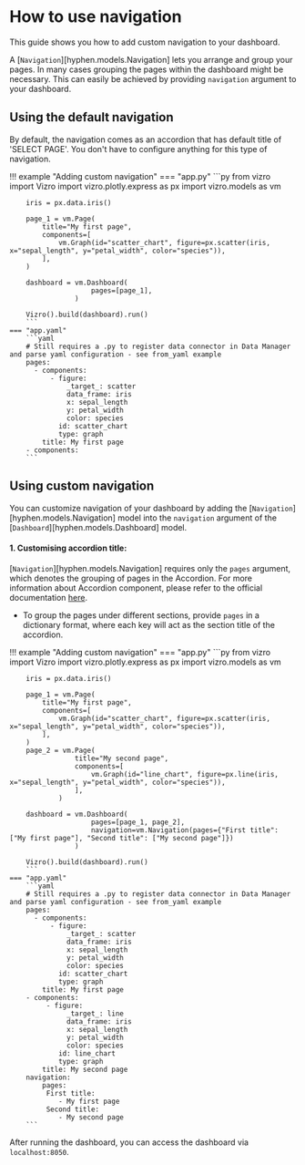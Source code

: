 # How to use navigation
This guide shows you how to add custom navigation to your dashboard.

A [`Navigation`][hyphen.models.Navigation] lets you arrange and group your pages. In many cases grouping the pages within the dashboard might be necessary. This can easily be achieved by providing `navigation` argument to your dashboard. 

## Using the default navigation

By default, the navigation comes as an accordion that has default title of 'SELECT PAGE'. You don't have to configure anything for this type of navigation. 

!!! example "Adding custom navigation"
    === "app.py"
        ```py
        from vizro import Vizro
        import vizro.plotly.express as px
        import vizro.models as vm

        iris = px.data.iris()

        page_1 = vm.Page(
            title="My first page",
            components=[
                vm.Graph(id="scatter_chart", figure=px.scatter(iris, x="sepal_length", y="petal_width", color="species")),
            ],
        )

        dashboard = vm.Dashboard(
                        pages=[page_1],
                    )

        Vizro().build(dashboard).run()
        ```
    === "app.yaml"
        ```yaml
        # Still requires a .py to register data connector in Data Manager and parse yaml configuration - see from_yaml example
        pages:
          - components:
              - figure:
                  _target_: scatter
                  data_frame: iris
                  x: sepal_length
                  y: petal_width
                  color: species
                id: scatter_chart
                type: graph
            title: My first page
        - components:
        ```

## Using custom navigation 

You can customize navigation of your dashboard by adding the [`Navigation`][hyphen.models.Navigation] model into the `navigation` argument of the [`Dashboard`][hyphen.models.Dashboard] model. 

#### 1. Customising accordion title: 
[`Navigation`][hyphen.models.Navigation] requires only the `pages` argument, which denotes the grouping of pages in the Accordion. For more information about Accordion component, please refer to the official documentation [here](https://dash-bootstrap-components.opensource.faculty.ai/docs/components/accordion/). 

- To group the pages under different sections, provide `pages` in a dictionary format, where each key will act as the section title of the accordion.


!!! example "Adding custom navigation"
    === "app.py"
        ```py
        from vizro import Vizro
        import vizro.plotly.express as px
        import vizro.models as vm

        iris = px.data.iris()

        page_1 = vm.Page(
            title="My first page",
            components=[
                vm.Graph(id="scatter_chart", figure=px.scatter(iris, x="sepal_length", y="petal_width", color="species")),
            ],
        )
        page_2 = vm.Page(
                    title="My second page",
                    components=[
                        vm.Graph(id="line_chart", figure=px.line(iris, x="sepal_length", y="petal_width", color="species")),
                    ],
                )

        dashboard = vm.Dashboard(
                        pages=[page_1, page_2], 
                        navigation=vm.Navigation(pages={"First title": ["My first page"], "Second title": ["My second page"]})
                    )

        Vizro().build(dashboard).run()
        ```
    === "app.yaml"
        ```yaml
        # Still requires a .py to register data connector in Data Manager and parse yaml configuration - see from_yaml example
        pages:
          - components:
              - figure:
                  _target_: scatter
                  data_frame: iris
                  x: sepal_length
                  y: petal_width
                  color: species
                id: scatter_chart
                type: graph
            title: My first page
        - components:
             - figure:
                  _target_: line
                  data_frame: iris
                  x: sepal_length
                  y: petal_width
                  color: species
                id: line_chart
                type: graph
            title: My second page
        navigation:
            pages:
             First title:
                - My first page
             Second title:
                - My second page
        ```
After running the dashboard, you can access the dashboard via `localhost:8050`.